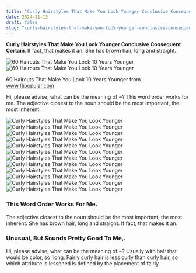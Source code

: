 ```yaml
---
title: "Curly Hairstyles That Make You Look Younger Conclusive Consequent Certain"
date: 2024-11-13
draft: false
slug: "curly-hairstyles-that-make-you-look-younger-conclusive-consequent-certain" 
---
```


**Curly Hairstyles That Make You Look Younger Conclusive Consequent Certain**. If fact, that makes it an. She has brown hair, long and straight.

![60 Haircuts That Make You Look 10 Years Younger](https://cdn.alphacute.com/Images/content/10-hairstyles-that-make-you-look-10-years-younger/10-hairstyles-that-make-you-look-10-years-younger_31.jpg)![60 Haircuts That Make You Look 10 Years Younger](https://cdn.alphacute.com/Images/content/10-hairstyles-that-make-you-look-10-years-younger/10-hairstyles-that-make-you-look-10-years-younger_31.jpg)

60 Haircuts That Make You Look 10 Years Younger from www.flipopular.com

Hi, please advise, what can be the meaning of ~? This word order works for me. The adjective closest to the noun should be the most important, the most inherent.

![Curly Hairstyles That Make You Look Younger ](https://i.pinimg.com/736x/3b/a5/e2/3ba5e242ac1f7f640256657f0f2e4439.jpg " 11+ Smart Curly Hairstyles That Make You Look Younger")![Curly Hairstyles That Make You Look Younger ](https://i.pinimg.com/originals/12/c5/25/12c525e780a5fc74853437babcc7c32f.jpg " 10 haircuts that make you look younger Artofit")![Curly Hairstyles That Make You Look Younger ](https://my.liveyourtruth.com/dyt/wp-content/uploads/2019/12/Shoulder-length-hairstyle-to-make-you-look-younger-768x1152.jpg " 8 Easy Hairstyles that Make You Look Younger")![Curly Hairstyles That Make You Look Younger ](https://www.holleewoodhair.com/wp-content/uploads/2024/03/haircuts-that-make-you-look-younger-pin.png " 10 haircuts that make you look younger Daily Insight Brew")![Curly Hairstyles That Make You Look Younger ](https://media1.popsugar-assets.com/files/thumbor/lvm5tr1NyzpST66qjRraUulmr5M/fit-in/1024x1024/filters:format_auto-!!-:strip_icc-!!-/2017/10/11/815/n/43698391/bc8caafce33f51e4_GettyImages-845033650/i/Hairstyles-Make-You-Look-Younger-Curly-Bangs.jpg " Hairstyles That Make You Look Younger POPSUGAR Beauty")![Curly Hairstyles That Make You Look Younger ](https://i.pinimg.com/originals/fd/19/95/fd1995626c64dc2a819bcc78b98736b8.jpg " 11+ Smart Curly Hairstyles That Make You Look Younger")![Curly Hairstyles That Make You Look Younger ](https://cdn.alphacute.com/Images/content/10-hairstyles-that-make-you-look-10-years-younger/10-hairstyles-that-make-you-look-10-years-younger_31.jpg " 60 Haircuts That Make You Look 10 Years Younger")![Curly Hairstyles That Make You Look Younger ](https://oncehair.com/wp-content/uploads/2024/01/Hairstyles-That-Make-You-Look-Younger-561x842.jpg " 18 Flattering Hairstyles That Make You Look Younger")![Curly Hairstyles That Make You Look Younger ](https://hips.hearstapps.com/rbk.h-cdn.co/assets/17/42/1600x2396/gallery-1508524092-kelly-ripa.jpg?resize=768:* " 50 Hairstyles That Will Make You Look Younger Haircut Ideas to Make")![Curly Hairstyles That Make You Look Younger ](https://i.pinimg.com/originals/31/93/eb/3193ebc36c109f15a5d33182522498c8.jpg " Curly Hairstyles That Make You Look Younger 8 Curly Hairstyles to")![Curly Hairstyles That Make You Look Younger ](https://i.pinimg.com/originals/98/38/37/983837619e052bbe2e3cf1ebd29ea830.jpg " 40 Best Hairstyles For Grey Hair That Make You Look 10 Years Younger")![Curly Hairstyles That Make You Look Younger ](https://i.pinimg.com/originals/eb/26/c3/eb26c377de62c639eebaa1b16bdf5870.jpg " 11+ Smart Curly Hairstyles That Make You Look Younger")

### This Word Order Works For Me.

The adjective closest to the noun should be the most important, the most inherent. She has brown hair, long and straight. If fact, that makes it an.

### Unusual, But Sounds Pretty Good To Me,.

Hi, please advise, what can be the meaning of ~? Usually with hair that would be color, so 'long. Fairly curly hair is less curly than curly hair, so which attribute is lessened is defined by the placement of fairly.
